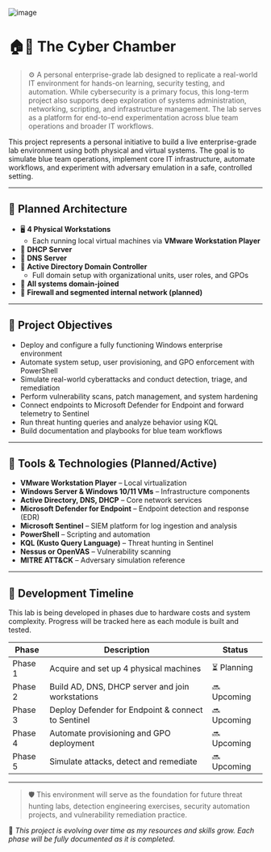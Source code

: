 ![image](https://github.com/user-attachments/assets/782ead98-b6af-4e58-8bee-3691e46a8456)


# 🏠💼 The Cyber Chamber

> ⚙️ A personal enterprise-grade lab designed to replicate a real-world IT environment for hands-on learning, security testing, and automation. While cybersecurity is a primary focus, this long-term project also supports deep exploration of systems administration, networking, scripting, and infrastructure management. The lab serves as a platform for end-to-end experimentation across blue team operations and broader IT workflows.

This project represents a personal initiative to build a live enterprise-grade lab environment using both physical and virtual systems. The goal is to simulate blue team operations, implement core IT infrastructure, automate workflows, and experiment with adversary emulation in a safe, controlled setting.

---

## 🧱 Planned Architecture

- 🖥️ **4 Physical Workstations**
  - Each running local virtual machines via **VMware Workstation Player**
- 📡 **DHCP Server**
- 🧭 **DNS Server**
- 🏢 **Active Directory Domain Controller**
  - Full domain setup with organizational units, user roles, and GPOs
- 🔗 **All systems domain-joined**
- 🔐 **Firewall and segmented internal network (planned)**

---

## 🎯 Project Objectives

- Deploy and configure a fully functioning Windows enterprise environment
- Automate system setup, user provisioning, and GPO enforcement with PowerShell
- Simulate real-world cyberattacks and conduct detection, triage, and remediation
- Perform vulnerability scans, patch management, and system hardening
- Connect endpoints to Microsoft Defender for Endpoint and forward telemetry to Sentinel
- Run threat hunting queries and analyze behavior using KQL
- Build documentation and playbooks for blue team workflows

---

## 🧰 Tools & Technologies (Planned/Active)

- **VMware Workstation Player** – Local virtualization
- **Windows Server & Windows 10/11 VMs** – Infrastructure components
- **Active Directory, DNS, DHCP** – Core network services
- **Microsoft Defender for Endpoint** – Endpoint detection and response (EDR)
- **Microsoft Sentinel** – SIEM platform for log ingestion and analysis
- **PowerShell** – Scripting and automation
- **KQL (Kusto Query Language)** – Threat hunting in Sentinel
- **Nessus or OpenVAS** – Vulnerability scanning
- **MITRE ATT&CK** – Adversary simulation reference

---

## 🚧 Development Timeline

This lab is being developed in phases due to hardware costs and system complexity. Progress will be tracked here as each module is built and tested.

| Phase | Description | Status |
|-------|-------------|--------|
| Phase 1 | Acquire and set up 4 physical machines | ⏳ Planning |
| Phase 2 | Build AD, DNS, DHCP server and join workstations | 🔜 Upcoming |
| Phase 3 | Deploy Defender for Endpoint & connect to Sentinel | 🔜 Upcoming |
| Phase 4 | Automate provisioning and GPO deployment | 🔜 Upcoming |
| Phase 5 | Simulate attacks, detect and remediate | 🔜 Upcoming |

---

> 🛡️ This environment will serve as the foundation for future threat hunting labs, detection engineering exercises, security automation projects, and vulnerability remediation practice.

📌 *This project is evolving over time as my resources and skills grow. Each phase will be fully documented as it is completed.*
